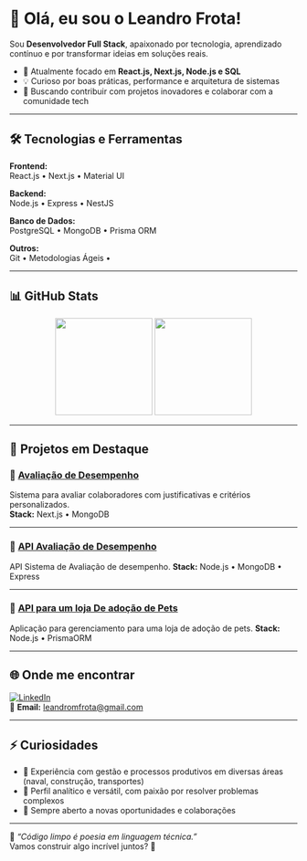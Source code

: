 # 👋 Olá, eu sou o Leandro Frota!

Sou **Desenvolvedor Full Stack**, apaixonado por tecnologia, aprendizado contínuo e por transformar ideias em soluções reais.

- 🚀 Atualmente focado em **React.js, Next.js, Node.js e SQL**
- 💡 Curioso por boas práticas, performance e arquitetura de sistemas
- 🤝 Buscando contribuir com projetos inovadores e colaborar com a comunidade tech

---

## 🛠️ Tecnologias e Ferramentas  

**Frontend:**  
React.js • Next.js • Material UI  

**Backend:**  
Node.js • Express • NestJS  

**Banco de Dados:**  
PostgreSQL • MongoDB • Prisma ORM  

**Outros:**  
Git • Metodologias Ágeis •

---

## 📊 GitHub Stats  

<div align="center">
  <img height="170em" src="https://github-readme-stats.vercel.app/api?username=Leandro-Frota&theme=dark&show_icons=true&count_private=true"/>
  <img height="170em" src="https://github-readme-stats.vercel.app/api/top-langs/?username=Leandro-Frota&layout=compact&theme=dark"/>
</div>

---

## 📌 Projetos em Destaque

### 🔹 [Avaliação de Desempenho](https://github.com/Leandro-Frota/avaliacao-desempenho)
Sistema para avaliar colaboradores com justificativas e critérios personalizados.  
**Stack:** Next.js • MongoDB

---
### 🔹 [API Avaliação de Desempenho](https://github.com/Leandro-Frota/AppAvaliacaoDesempenhoBack.git)
API Sistema de Avaliação de desempenho.
**Stack:** Node.js • MongoDB • Express

---
### 🔹 [API para um loja De adoção de Pets](https://github.com/Leandro-Frota/apiPetAdocao.git)
Aplicação para gerenciamento para uma loja de adoção de pets.
**Stack:** Node.js • PrismaORM 

---
## 🌐 Onde me encontrar  

[![LinkedIn](https://img.shields.io/badge/LinkedIn-0077B5?style=for-the-badge&logo=linkedin&logoColor=white)](https://www.linkedin.com/in/leandro-frota/)  
📩 **Email:** leandromfrota@gmail.com

---
## ⚡ Curiosidades  
- 👷 Experiência com gestão e processos produtivos em diversas áreas (naval, construção, transportes)
- 🧩 Perfil analítico e versátil, com paixão por resolver problemas complexos
- 🎯 Sempre aberto a novas oportunidades e colaborações

---
💬 _“Código limpo é poesia em linguagem técnica.”_  
Vamos construir algo incrível juntos? 🚀












